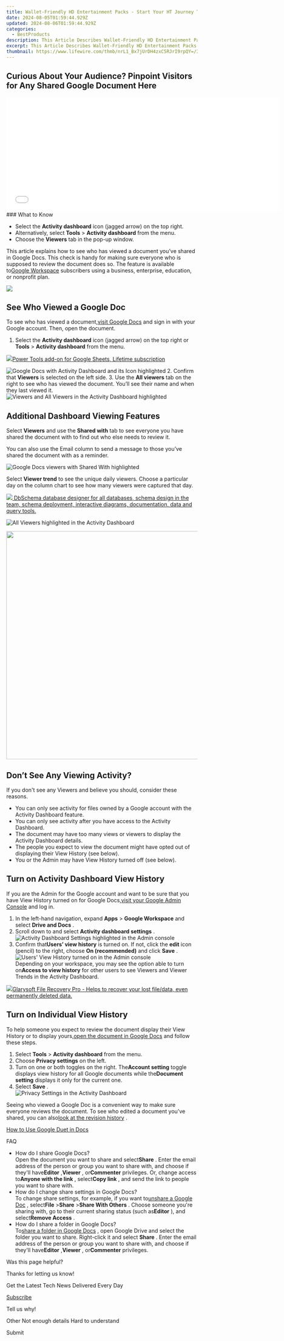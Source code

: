 ```yaml
---
title: Wallet-Friendly HD Entertainment Packs - Start Your HT Journey Today!
date: 2024-08-05T01:59:44.929Z
updated: 2024-08-06T01:59:44.929Z
categories:
  - BestProducts
description: This Article Describes Wallet-Friendly HD Entertainment Packs - Start Your HT Journey Today!
excerpt: This Article Describes Wallet-Friendly HD Entertainment Packs - Start Your HT Journey Today!
thumbnail: https://www.lifewire.com/thmb/nrL1_Bx7jUrDH4zxC5RJrI9rpQY=/300x200/filters:no_upscale():max_bytes(150000):strip_icc():format(webp)/YamahaYHT-4950UHomeTheaterSystem-91194e83674540c3b780276285182a2e.jpg
---
```


## Curious About Your Audience? Pinpoint Visitors for Any Shared Google Document Here
<!-- affiliate ads begin -->
<iframe id="iframe_672" src="//a.impactradius-go.com/gen-ad-code/5597632/1959812/17834/" width="720" height="300" scrolling="no" frameborder="0" marginheight="0" marginwidth="0"></iframe>
<!-- affiliate ads end -->
### What to Know

* Select the **Activity dashboard** icon (jagged arrow) on the top right.
* Alternatively, select **Tools** \> **Activity dashboard** from the menu.
* Choose the **Viewers** tab in the pop-up window.

 This article explains how to see who has viewed a document you’ve shared in Google Docs. This check is handy for making sure everyone who is supposed to review the document does so. The feature is available to[Google Workspace](https://www.lifewire.com/what-is-g-suite-4686959) subscribers using a business, enterprise, education, or nonprofit plan.

<!-- affiliate ads begin -->
<a href="https://secure.2checkout.com/order/checkout.php?PRODS=3546200&QTY=1&AFFILIATE=108875&CART=1"><img src="http://www.binteko.com/sites/default/files/banner01_468x60a.gif" border="0"></a>
<!-- affiliate ads end -->
## See Who Viewed a Google Doc

 To see who has viewed a document,[visit Google Docs](https://docs.google.com/) and sign in with your Google account. Then, open the document.  

1. Select the **Activity dashboard** icon (jagged arrow) on the top right or **Tools** \> **Activity dashboard** from the menu.  
<!-- affiliate ads begin -->
<a href="https://secure.2checkout.com/order/checkout.php?PRODS=4726807&QTY=1&AFFILIATE=108875&CART=1"><img src="https://secure.avangate.com/images/merchant/c14a8df1e1b4d5297e9cb30cb34d5a00/products/copy_copy_power-tools-48.png" border="0">Power Tools add-on for Google Sheets, Lifetime subscription</a>
<!-- affiliate ads end -->
![Google Docs with Activity Dashboard and its Icon highlighted](https://www.lifewire.com/thmb/6h366_IuWsz8F-9uddJvUAX1F58=/1500x0/filters:no_upscale():max_bytes(150000):strip_icc():format(webp)/ActivityDashboard2-5a823fbc319f4c3eb4e04702b3e925fe.jpg)
2. Confirm that **Viewers** is selected on the left side.
3. Use the **All viewers** tab on the right to see who has viewed the document. You’ll see their name and when they last viewed it.  
![Viewers and All Viewers in the Activity Dashboard highlighted](https://www.lifewire.com/thmb/V6MAIeOj8jrGdn4DrWoeNivd42s=/1500x0/filters:no_upscale():max_bytes(150000):strip_icc():format(webp)/Viewers-51d26efb564141b29bc474b002b448ad.jpg)

## Additional Dashboard Viewing Features

 Select **Viewers** and use the **Shared with** tab to see everyone you have shared the document with to find out who else needs to review it.

 You can also use the Email column to send a message to those you’ve shared the document with as a reminder.  

![Google Docs viewers with Shared With highlighted](https://www.lifewire.com/thmb/bywM-Ml7U5N7c90E1SnLQkJDl6s=/1500x0/filters:no_upscale():max_bytes(150000):strip_icc():format(webp)/SharedWith-86eb4b621c0041ffbfa67b162e505438.jpg)

 Select **Viewer trend** to see the unique daily viewers. Choose a particular day on the column chart to see how many viewers were captured that day.

<!-- affiliate ads begin -->
<a href="https://shop.dbschema.com/order/checkout.php?PRODS=19867419&QTY=1&AFFILIATE=108875&CART=1"> <img src="https://secure.avangate.com/images/merchant/176b22bab4e94a28619ca2433b2ef241/products/1_icon256.png" border="0">
DbSchema database designer for all databases, schema design in the team, schema deployment, interactive diagrams, documentation, data and query tools. </a>
<!-- affiliate ads end -->
![All Viewers highlighted in the Activity Dashboard](https://www.lifewire.com/thmb/UeEIkxsvAeTMYWv0pVzHE-M8fBU=/1500x0/filters:no_upscale():max_bytes(150000):strip_icc():format(webp)/ViewTrend-86a1d4df7ab842f89348da5b37b03576.jpg)

<!-- affiliate ads begin -->
<a href="https://appsumo.8odi.net/c/5597632/2068416/7443" target="_top" id="2068416"><img src="//a.impactradius-go.com/display-ad/7443-2068416" border="0" alt="" width="1200" height="600"/></a><img height="0" width="0" src="https://appsumo.8odi.net/i/5597632/2068416/7443" style="position:absolute;visibility:hidden;" border="0" />
<!-- affiliate ads end -->
## Don’t See Any Viewing Activity?

 If you don't see any Viewers and believe you should, consider these reasons.

* You can only see activity for files owned by a Google account with the Activity Dashboard feature.
* You can only see activity after you have access to the Activity Dashboard.
* The document may have too many views or viewers to display the Activity Dashboard details.
* The people you expect to view the document might have opted out of displaying their View History (see below).
* You or the Admin may have View History turned off (see below).

## Turn on Activity Dashboard View History

 If you are the Admin for the Google account and want to be sure that you have View History turned on for Google Docs,[visit your Google Admin Console](https://admin.google.com/) and log in.  

1. In the left-hand navigation, expand **Apps** \> **Google Workspace** and select **Drive and Docs** .
2. Scroll down to and select **Activity dashboard settings** .  
![Activity Dashboard Settings highlighted in the Admin console](https://www.lifewire.com/thmb/SNvzb0A93xucOZeGWmy-K7IJIzg=/1500x0/filters:no_upscale():max_bytes(150000):strip_icc():format(webp)/ActivityDashboard-f8b9c4ccf2cd49b09fc48d58b48862d7.jpg)
3. Confirm that**Users’ view history** is turned on. If not, click the **edit** icon (pencil) to the right, choose **On (recommended)** and click **Save** .  
![Users' View History turned on in the Admin console](https://www.lifewire.com/thmb/BxokFwEg-UVGYlVp8dUELu73h1w=/1500x0/filters:no_upscale():max_bytes(150000):strip_icc():format(webp)/UsersViewHistory-b95295a4ec8c41d7b4248c00bacdaa33.jpg)  
 Depending on your workspace, you may see the option able to turn on**Access to view history** for other users to see Viewers and Viewer Trends in the Activity Dashboard.

<!-- affiliate ads begin -->
<a href="https://order.glarysoft.com/order/checkout.php?PRODS=35408920&QTY=1&AFFILIATE=108875&CART=1"><img src="https://secure.avangate.com/images/merchant/6734fa703f6633ab896eecbdfad8953a/products/FR-200-1.png" border="0">Glarysoft File Recovery Pro - Helps to recover your lost file/data, even permanently deleted data. </a>
<!-- affiliate ads end -->
## Turn on Individual View History

 To help someone you expect to review the document display their View History or to display yours,[open the document in Google Docs](https://www.lifewire.com/open-google-docs-5089238) and follow these steps.  

1. Select **Tools** \> **Activity dashboard** from the menu.
2. Choose **Privacy settings** on the left.
3. Turn on one or both toggles on the right. The**Account setting** toggle displays view history for all Google documents while the**Document setting** displays it only for the current one.
4. Select **Save** .  
![Privacy Settings in the Activity Dashboard](https://www.lifewire.com/thmb/1fuSObYbrH0fupoOGGrh7GfTcPo=/1500x0/filters:no_upscale():max_bytes(150000):strip_icc():format(webp)/privacysettings-2c944fd8e2274f788b1528e855b75158.jpg)

 Seeing who viewed a Google Doc is a convenient way to make sure everyone reviews the document. To see who edited a document you’ve shared, you can also[look at the revision history](https://www.lifewire.com/how-to-manage-revision-history-in-google-docs-4776095) .

[How to Use Google Duet in Docs](https://www.lifewire.com/use-google-bard-in-docs-7499168)

 FAQ

* How do I share Google Docs?  
 Open the document you want to share and select**Share** . Enter the email address of the person or group you want to share with, and choose if they'll have**Editor** ,**Viewer** , or**Commenter** privileges. Or, change access to**Anyone with the link** , select**Copy link** , and send the link to people you want to share with.
* How do I change share settings in Google Docs?  
 To change share settings, for example, if you want to[unshare a Google Doc](https://www.lifewire.com/unshare-a-google-doc-5088642) , select**File** \>**Share** \>**Share With Others** . Choose someone you're sharing with, go to their current sharing status (such as**Editor** ), and select**Remove Access** .
* How do I share a folder in Google Docs?  
 To[share a folder in Google Docs](https://www.lifewire.com/share-folders-and-collaborate-google-drive-1616094) , open Google Drive and select the folder you want to share. Right-click it and select **Share** . Enter the email address of the person or group you want to share with, and choose if they'll have**Editor** ,**Viewer** , or**Commenter** privileges.

Was this page helpful?

Thanks for letting us know!

 Get the Latest Tech News Delivered Every Day

[Subscribe](https://www.lifewire.com/#)

Tell us why!

 Other  Not enough details  Hard to understand

 Submit

<ins class="adsbygoogle"
     style="display:block"
     data-ad-format="autorelaxed"
     data-ad-client="ca-pub-7571918770474297"
     data-ad-slot="1223367746"></ins>



<ins class="adsbygoogle"
     style="display:block"
     data-ad-client="ca-pub-7571918770474297"
     data-ad-slot="8358498916"
     data-ad-format="auto"
     data-full-width-responsive="true"></ins>
